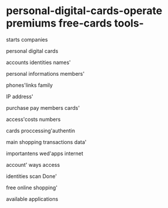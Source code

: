 # personal-digital-cards-operate premiums free-cards tools-
starts companies 

personal digital cards




accounts identities names'

personal informations members'

 
phones'links family

IP address'

purchase pay members cards' 

access'costs numbers

cards proccessing'authentin

main shopping transactions data' 

importantens wed'apps internet 

account' ways access

identities scan Done'

free online shopping'

available applications



